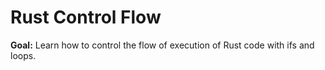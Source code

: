 # Rust Control Flow

**Goal:** Learn how to control the flow of execution of Rust code with ifs and loops.
